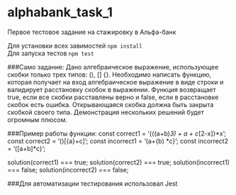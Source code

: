 # alphabank_task_1
Первое тестовое задание на стажировку в Альфа-банк

Для установки всех завимостей `npm install` <br>
Для запуска тестов `npm test`

###Само задание:
Дано алгебраическое выражение, использующее скобки только трех типов: (), [] {}. 
Необходимо написать функцию, которая получает на вход алгебраическое выражение в виде строки и валидирует расстановку скобок в выражении. 
Функция возвращает true, если все скобки расставлены верно и false, если в расстановке скобок есть ошибка. 
Открывающаяся скобка должна быть закрыта скобкой своего типа. 
Демонстрация нескольких решений будет огромным плюсом.

###Пример работы функции:
const correct1 = ‘{((a+b)*3) + a + c*[2-x]}*x’; const correct2 = ‘()[{a}+c]’;
const incorrect1 = ‘(a+{b) *c}’;
const incorrect2 = ‘([a+b]*c}’;

solution(correct1) === true; 
solution(correct2) === true; 
solution(incorrect1) === false; 
solution(incorrect2) === false;

###Для автоматизации тестирования использовал Jest
